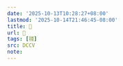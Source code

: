 ```yaml
---
date: '2025-10-13T10:28:27+08:00'
lastmod: '2025-10-14T21:46:45-08:00'
title: 􄭮
url: 􄭮
tags: [䎒]
src: DCCV
note:
---
```

